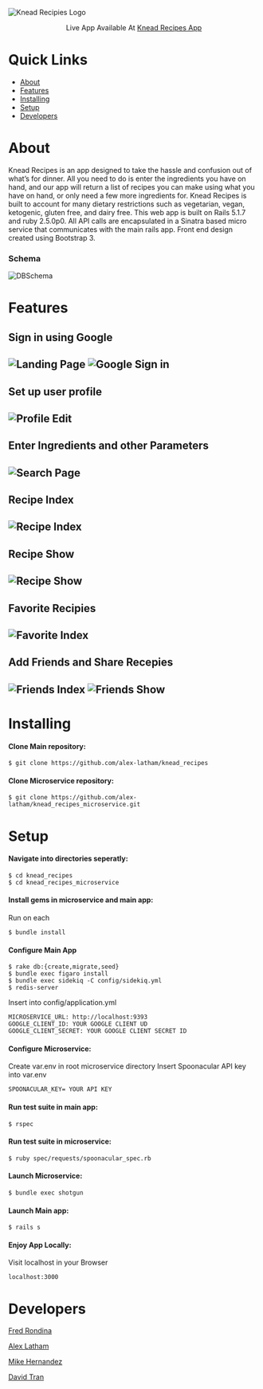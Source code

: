 
![Knead Recipies Logo](https://i.imgur.com/QFrJuy4.png)

 
<p align="center">
 Live App Available At
  <a href="https://knead-recipes.herokuapp.com">Knead Recipes App</a>
 </p>
 
# Quick Links

- [About](#about)
- [Features](#features)
- [Installing](#Installing)
- [Setup](#Setup)
- [Developers](#developers)


# About
Knead Recipes is an app designed to take the hassle and confusion out of what’s for dinner. All you need to do is enter the ingredients you have on hand, and our app will return a list of recipes you can make using what you have on hand, or only need a few more ingredients for. Knead Recipes is built to account for many dietary restrictions such as vegetarian, vegan, ketogenic, gluten free, and dairy free. This web app is built on Rails 5.1.7 and ruby 2.5.0p0. All API calls are encapsulated in a Sinatra based micro service that communicates with the main rails app. Front end design created using Bootstrap 3.

### Schema
![DBSchema](https://i.imgur.com/NGjyawb.png)

# Features

## Sign in using Google
![Landing Page](https://i.imgur.com/igWKviA.jpg)
![Google Sign in](https://i.imgur.com/U6g4wqf.png)
---
## Set up user profile
![Profile Edit](https://i.imgur.com/9cdQ3kf.jpg)
---
## Enter Ingredients and other Parameters 
![Search Page](https://i.imgur.com/Ts7scHx.jpg)
---
## Recipe Index
![Recipe Index](https://i.imgur.com/3DA6mdA.jpg)
---
## Recipe Show
![Recipe Show](https://i.imgur.com/xvc28FA.jpg)
---
## Favorite Recipies
![Favorite Index](https://i.imgur.com/mgOaasD.jpg)
---
## Add Friends and Share Recepies 
![Friends Index](https://i.imgur.com/Ar55ccd.jpg)
![Friends Show](https://i.imgur.com/m7NjPGO.jpg)
--

# Installing
#### Clone Main repository:
```shell
$ git clone https://github.com/alex-latham/knead_recipes
```
#### Clone Microservice repository:
```shell
$ git clone https://github.com/alex-latham/knead_recipes_microservice.git
```
# Setup
#### Navigate into directories seperatly:
```shell
$ cd knead_recipes
$ cd knead_recipes_microservice
```
#### Install gems in microservice and main app:
Run on each
```shell
$ bundle install
```
#### Configure Main App
```shell
$ rake db:{create,migrate,seed}
$ bundle exec figaro install
$ bundle exec sidekiq -C config/sidekiq.yml
$ redis-server
```

Insert into config/application.yml
```shell
MICROSERVICE_URL: http://localhost:9393
GOOGLE_CLIENT_ID: YOUR GOOGLE CLIENT UD
GOOGLE_CLIENT_SECRET: YOUR GOOGLE CLIENT SECRET ID
```
#### Configure Microservice:
Create var.env in root microservice directory
Insert Spoonacular API key into var.env
```shell
SPOONACULAR_KEY= YOUR API KEY
```
#### Run test suite in main app:
```shell
$ rspec
```
#### Run test suite in microservice:
```shell
$ ruby spec/requests/spoonacular_spec.rb
```
#### Launch Microservice:
```shell
$ bundle exec shotgun
```
#### Launch Main app:
```shell
$ rails s
```
#### Enjoy App Locally:
Visit localhost in your Browser
```shell
localhost:3000
```

# Developers
<p>
  <a href="https://github.com/fredrondina96">Fred Rondina</a>
 </p>
 <p>
  <a href="https://github.com/alex-latham">Alex Latham</a>
 </p>
 <p>
  <a href="https://github.com/mikez321">Mike Hernandez</a>
 </p>
 <p>
  <a href="https://github.com/DavidTTran">David Tran</a>
 </p>

